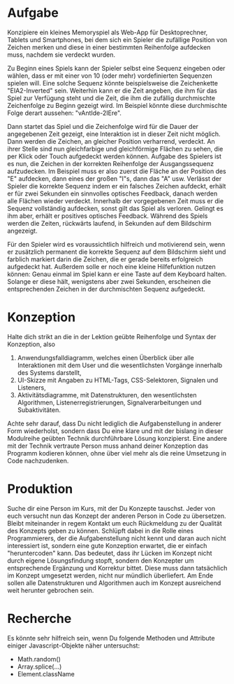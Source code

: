 # Aufgabe
Konzipiere ein kleines Memoryspiel als Web-App für Desktoprechner, Tablets und Smartphones, bei dem sich ein Spieler die zufällige Position von Zeichen merken und diese in einer bestimmten Reihenfolge aufdecken muss, nachdem sie verdeckt wurden.

Zu Beginn eines Spiels kann der Spieler selbst eine Sequenz eingeben oder wählen, dass er mit einer von 10 (oder mehr) vordefinierten Sequenzen spielen will. Eine solche Sequenz könnte beispielsweise die Zeichenkette "EIA2-Inverted" sein. Weiterhin kann er die Zeit angeben, die ihm für das Spiel zur Verfügung steht und die Zeit, die ihm die zufällig durchmischte Zeichenfolge zu Beginn gezeigt wird. Im Beispiel könnte diese durchmischte Folge derart aussehen: "vAntIde-2IEre".

Dann startet das Spiel und die Zeichenfolge wird für die Dauer der angegebenen Zeit gezeigt, eine Interaktion ist in dieser Zeit nicht möglich. Dann werden die Zeichen, an gleicher Position verharrend, verdeckt. An ihrer Stelle sind nun gleichfarbige und gleichförmige Flächen zu sehen, die per Klick oder Touch aufgedeckt werden können. Aufgabe des Spielers ist es nun, die Zeichen in der korrekten Reihenfolge der Ausgangssequenz aufzudecken. Im Beispiel muss er also zuerst die Fläche an der Position des "E" aufdecken, dann eines der großen "I"s, dann das "A" usw. Verlässt der Spieler die korrekte Sequenz indem er ein falsches Zeichen aufdeckt, erhält er für zwei Sekunden ein sinnvolles optisches Feedback, danach werden alle Flächen wieder verdeckt. Innerhalb der vorgegebenen Zeit muss er die Sequenz vollständig aufdecken, sonst gilt das Spiel als verloren. Gelingt es ihm aber, erhält er positives optisches Feedback. Während des Spiels werden die Zeiten, rückwärts laufend, in Sekunden auf dem Bildschirm angezeigt. 

Für den Spieler wird es voraussichtlich hilfreich und motivierend sein, wenn er zusätzlich permanent die korrekte Sequenz auf dem Bildschirm sieht und farblich markiert darin die Zeichen, die er gerade bereits erfolgreich aufgedeckt hat. Außerdem solle er noch eine kleine Hilfefunktion nutzen können: Genau einmal im Spiel kann er eine Taste auf dem Keyboard halten. Solange er diese hält, wenigstens aber zwei Sekunden, erscheinen die entsprechenden Zeichen in der durchmischten Sequenz aufgedeckt. 

# Konzeption
Halte dich strikt an die in der Lektion geübte Reihenfolge und Syntax der Konzeption, also  
1. Anwendungsfalldiagramm, welches einen Überblick über alle Interaktionen mit dem User und die wesentlichsten Vorgänge innerhalb des Systems darstellt,
2. UI-Skizze mit Angaben zu HTML-Tags, CSS-Selektoren, Signalen und Listeners, 
3. Aktivitätsdiagramme, mit Datenstrukturen, den wesentlichsten Algorithmen, Listenerregistrierungen, Signalverarbeitungen und Subaktivitäten.  

Achte sehr darauf, dass Du nicht lediglich die Aufgabenstellung in anderer Form wiederholst, sondern dass Du eine klare und mit der bislang in dieser Modulreihe geübten Technik durchführbare Lösung konzipierst. Eine andere mit der Technik vertraute Person muss anhand deiner Konzeption das Programm kodieren können, ohne über viel mehr als die reine Umsetzung in Code nachzudenken.

# Produktion
Suche dir eine Person im Kurs, mit der Du Konzepte tauschst. Jeder von euch versucht nun das Konzept der anderen Person in Code zu übersetzen. Bleibt miteinander in regem Kontakt um euch Rückmeldung zu der Qualität des Konzepts geben zu können. Schlüpft dabei in die Rolle eines Programmierers, der die Aufgabenstellung nicht kennt und daran auch nicht interessiert ist, sondern eine gute Konzeption erwartet, die er einfach "heruntercoden" kann. Das bedeutet, dass ihr Lücken im Konzept nicht durch eigene Lösungsfindung stopft, sondern den Konzepter um entsprechende Ergänzung und Korrektur bittet. Diese muss dann tatsächlich im Konzept umgesetzt werden, nicht nur mündlich überliefert. Am Ende sollen alle Datenstrukturen und Algorithmen auch im Konzept ausreichend weit herunter gebrochen sein. 

# Recherche
Es könnte sehr hilfreich sein, wenn Du folgende Methoden und Attribute einiger Javascript-Objekte näher untersuchst:
- Math.random()
- Array.splice(...)
- Element.className